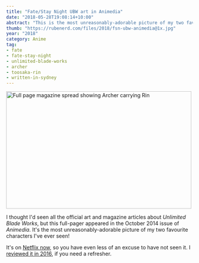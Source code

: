 ```yaml
---
title: "Fate/Stay Night UBW art in Animedia"
date: "2018-05-28T19:08:14+10:00"
abstract: "This is the most unreasonably-adorable picture of my two favourite characters"
thumb: "https://rubenerd.com/files/2018/fsn-ubw-animedia@1x.jpg"
year: "2018"
category: Anime
tag:
- fate
- fate-stay-night
- unlimited-blade-works
- archer
- toosaka-rin
- written-in-sydney
---
```

<p><img src="https://rubenerd.com/files/2018/fsn-ubw-animedia@1x.jpg" srcset="https://rubenerd.com/files/2018/fsn-ubw-animedia@1x.jpg 1x, https://rubenerd.com/files/2018/fsn-ubw-animedia@2x.jpg 2x" alt="Full page magazine spread showing Archer carrying Rin" style="width:500px; height:317px" /></p>

I thought I'd seen all the official art and magazine articles about *Unlimited Blade Works*, but this full-pager appeared in the October 2014 issue of *Animedia*. It's the most unreasonably-adorable picture of my two favourite characters I've ever seen!

It's on [Netflix now], so you have even less of an excuse to have not seen it. I [reviewed it in 2016], if you need a refresher.

[Netflix now]: https://www.netflix.com/au/title/80040330
[reviewed it in 2016]: https://rubenerd.com/fate-stay-night-unlimited-blade-works/
